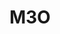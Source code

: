 ---
blog: https://blog.m3o.com/
codehost: https://github.com/m3o
linkedin: https://linkedin.com/company/micro-services-inc
logohandle: m3o
sort: m3o
title: M3O
twitter: https://x.com/m3oservices
website: https://m3o.com/
---